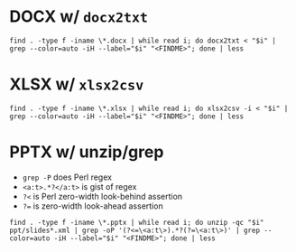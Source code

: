 # DOCX w/ `docx2txt`
```
find . -type f -iname \*.docx | while read i; do docx2txt < "$i" | grep --color=auto -iH --label="$i" "<FINDME>"; done | less
```

# XLSX w/ `xlsx2csv`
```
find . -type f -iname \*.xlsx | while read i; do xlsx2csv -i < "$i" | grep --color=auto -iH --label="$i" "<FINDME>"; done | less
```

# PPTX w/  unzip/grep
- `grep -P` does Perl regex
- `<a:t>.*?</a:t>` is gist of regex
- `?<` is Perl zero-width look-behind assertion
- `?=` is zero-width look-ahead assertion

```
find . -type f -iname \*.pptx | while read i; do unzip -qc "$i" ppt/slides*.xml | grep -oP '(?<=\<a:t\>).*?(?=\<a:t\>)' | grep --color=auto -iH --label="$i" "<FINDME>"; done | less
```

